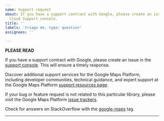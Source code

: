 ```yaml
---
name: Support request
about: If you have a support contract with Google, please create an issue in the Google
  Cloud Support console.
title: ''
labels: 'triage me, type: question'
assignees: ''

---
```


**PLEASE READ**

If you have a support contract with Google, please create an issue in
the [support console](https://cloud.google.com/support/). This will ensure a timely response.

Discover additional support services for the Google Maps Platform, including developer communities, technical guidance,
and expert support at the Google Maps Platform [support resources page](https://developers.google.com/maps/support/).

If your bug or feature request is not related to this particular library, please visit the Google Maps
Platform [issue trackers](https://developers.google.com/maps/support/#issue_tracker).

Check for answers on StackOverflow with the [google-maps](http://stackoverflow.com/questions/tagged/google-maps) tag.

---

